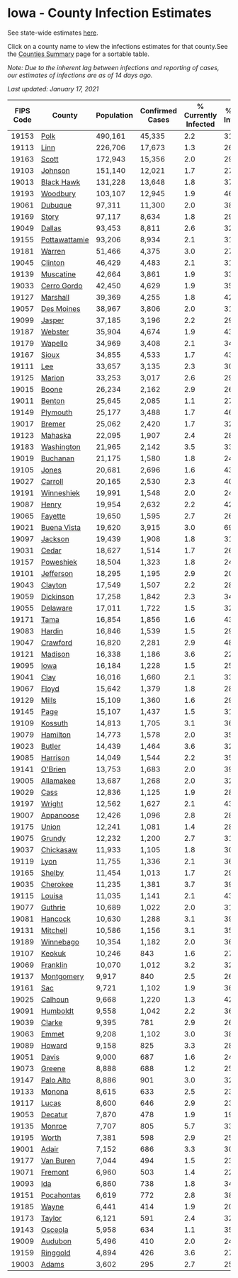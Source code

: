 # Iowa - County Infection Estimates

See state-wide estimates [here](/infections/us-ia).

Click on a county name to view the infections estimates for that county.See the [Counties Summary](/infections/summary-counties) page for a sortable table.

*Note: Due to the inherent lag between infections and reporting of cases, our estimates of infections are as of 14 days ago.*

*Last updated: January 17, 2021*

|   FIPS Code |                         County |   Population |   Confirmed Cases |   % Currently Infected |   % Total Infected |
|-------------|--------------------------------|--------------|-------------------|------------------------|--------------------|
|       19153 |                   [Polk](polk) |      490,161 |            45,335 |                    2.2 |               31.6 |
|       19113 |                   [Linn](linn) |      226,706 |            17,673 |                    1.3 |               26.7 |
|       19163 |                 [Scott](scott) |      172,943 |            15,356 |                    2.0 |               29.1 |
|       19103 |             [Johnson](johnson) |      151,140 |            12,021 |                    1.7 |               27.4 |
|       19013 |       [Black Hawk](black-hawk) |      131,228 |            13,648 |                    1.8 |               37.8 |
|       19193 |           [Woodbury](woodbury) |      103,107 |            12,945 |                    1.9 |               46.7 |
|       19061 |             [Dubuque](dubuque) |       97,311 |            11,300 |                    2.0 |               38.3 |
|       19169 |                 [Story](story) |       97,117 |             8,634 |                    1.8 |               29.2 |
|       19049 |               [Dallas](dallas) |       93,453 |             8,811 |                    2.6 |               32.8 |
|       19155 | [Pottawattamie](pottawattamie) |       93,206 |             8,934 |                    2.1 |               31.2 |
|       19181 |               [Warren](warren) |       51,466 |             4,375 |                    3.0 |               27.2 |
|       19045 |             [Clinton](clinton) |       46,429 |             4,483 |                    2.1 |               31.5 |
|       19139 |         [Muscatine](muscatine) |       42,664 |             3,861 |                    1.9 |               33.0 |
|       19033 |     [Cerro Gordo](cerro-gordo) |       42,450 |             4,629 |                    1.9 |               35.5 |
|       19127 |           [Marshall](marshall) |       39,369 |             4,255 |                    1.8 |               42.0 |
|       19057 |       [Des Moines](des-moines) |       38,967 |             3,806 |                    2.0 |               31.7 |
|       19099 |               [Jasper](jasper) |       37,185 |             3,196 |                    2.2 |               29.3 |
|       19187 |             [Webster](webster) |       35,904 |             4,674 |                    1.9 |               43.5 |
|       19179 |             [Wapello](wapello) |       34,969 |             3,408 |                    2.1 |               34.0 |
|       19167 |                 [Sioux](sioux) |       34,855 |             4,533 |                    1.7 |               43.1 |
|       19111 |                     [Lee](lee) |       33,657 |             3,135 |                    2.3 |               30.0 |
|       19125 |               [Marion](marion) |       33,253 |             3,017 |                    2.6 |               29.1 |
|       19015 |                 [Boone](boone) |       26,234 |             2,162 |                    2.9 |               26.5 |
|       19011 |               [Benton](benton) |       25,645 |             2,085 |                    1.1 |               27.0 |
|       19149 |           [Plymouth](plymouth) |       25,177 |             3,488 |                    1.7 |               46.0 |
|       19017 |               [Bremer](bremer) |       25,062 |             2,420 |                    1.7 |               32.2 |
|       19123 |             [Mahaska](mahaska) |       22,095 |             1,907 |                    2.4 |               28.0 |
|       19183 |       [Washington](washington) |       21,965 |             2,142 |                    3.5 |               33.7 |
|       19019 |           [Buchanan](buchanan) |       21,175 |             1,580 |                    1.8 |               24.4 |
|       19105 |                 [Jones](jones) |       20,681 |             2,696 |                    1.6 |               43.8 |
|       19027 |             [Carroll](carroll) |       20,165 |             2,530 |                    2.3 |               40.6 |
|       19191 |       [Winneshiek](winneshiek) |       19,991 |             1,548 |                    2.0 |               24.6 |
|       19087 |                 [Henry](henry) |       19,954 |             2,632 |                    2.2 |               42.9 |
|       19065 |             [Fayette](fayette) |       19,650 |             1,595 |                    2.7 |               26.0 |
|       19021 |     [Buena Vista](buena-vista) |       19,620 |             3,915 |                    3.0 |               69.9 |
|       19097 |             [Jackson](jackson) |       19,439 |             1,908 |                    1.8 |               31.7 |
|       19031 |                 [Cedar](cedar) |       18,627 |             1,514 |                    1.7 |               26.5 |
|       19157 |         [Poweshiek](poweshiek) |       18,504 |             1,323 |                    1.8 |               24.4 |
|       19101 |         [Jefferson](jefferson) |       18,295 |             1,195 |                    2.9 |               20.9 |
|       19043 |             [Clayton](clayton) |       17,549 |             1,507 |                    2.2 |               28.1 |
|       19059 |         [Dickinson](dickinson) |       17,258 |             1,842 |                    2.3 |               34.8 |
|       19055 |           [Delaware](delaware) |       17,011 |             1,722 |                    1.5 |               32.8 |
|       19171 |                   [Tama](tama) |       16,854 |             1,856 |                    1.6 |               43.0 |
|       19083 |               [Hardin](hardin) |       16,846 |             1,539 |                    1.5 |               29.9 |
|       19047 |           [Crawford](crawford) |       16,820 |             2,281 |                    2.9 |               48.8 |
|       19121 |             [Madison](madison) |       16,338 |             1,186 |                    3.6 |               22.7 |
|       19095 |                   [Iowa](iowa) |       16,184 |             1,228 |                    1.5 |               25.0 |
|       19041 |                   [Clay](clay) |       16,016 |             1,660 |                    2.1 |               33.5 |
|       19067 |                 [Floyd](floyd) |       15,642 |             1,379 |                    1.8 |               28.6 |
|       19129 |                 [Mills](mills) |       15,109 |             1,360 |                    1.6 |               29.3 |
|       19145 |                   [Page](page) |       15,107 |             1,437 |                    1.5 |               31.3 |
|       19109 |             [Kossuth](kossuth) |       14,813 |             1,705 |                    3.1 |               36.3 |
|       19079 |           [Hamilton](hamilton) |       14,773 |             1,578 |                    2.0 |               35.0 |
|       19023 |               [Butler](butler) |       14,439 |             1,464 |                    3.6 |               32.7 |
|       19085 |           [Harrison](harrison) |       14,049 |             1,544 |                    2.2 |               35.1 |
|       19141 |             [O'Brien](o'brien) |       13,753 |             1,683 |                    2.0 |               39.9 |
|       19005 |         [Allamakee](allamakee) |       13,687 |             1,268 |                    2.0 |               32.5 |
|       19029 |                   [Cass](cass) |       12,836 |             1,125 |                    1.9 |               28.0 |
|       19197 |               [Wright](wright) |       12,562 |             1,627 |                    2.1 |               43.6 |
|       19007 |         [Appanoose](appanoose) |       12,426 |             1,096 |                    2.8 |               28.4 |
|       19175 |                 [Union](union) |       12,241 |             1,081 |                    1.4 |               28.7 |
|       19075 |               [Grundy](grundy) |       12,232 |             1,200 |                    2.7 |               31.8 |
|       19037 |         [Chickasaw](chickasaw) |       11,933 |             1,105 |                    1.8 |               30.2 |
|       19119 |                   [Lyon](lyon) |       11,755 |             1,336 |                    2.1 |               36.9 |
|       19165 |               [Shelby](shelby) |       11,454 |             1,013 |                    1.7 |               29.3 |
|       19035 |           [Cherokee](cherokee) |       11,235 |             1,381 |                    3.7 |               39.2 |
|       19115 |               [Louisa](louisa) |       11,035 |             1,141 |                    2.1 |               43.4 |
|       19077 |             [Guthrie](guthrie) |       10,689 |             1,022 |                    2.0 |               31.8 |
|       19081 |             [Hancock](hancock) |       10,630 |             1,288 |                    3.1 |               39.1 |
|       19131 |           [Mitchell](mitchell) |       10,586 |             1,156 |                    3.1 |               35.0 |
|       19189 |         [Winnebago](winnebago) |       10,354 |             1,182 |                    2.0 |               36.8 |
|       19107 |               [Keokuk](keokuk) |       10,246 |               843 |                    1.6 |               27.0 |
|       19069 |           [Franklin](franklin) |       10,070 |             1,012 |                    3.2 |               32.7 |
|       19137 |       [Montgomery](montgomery) |        9,917 |               840 |                    2.5 |               26.7 |
|       19161 |                     [Sac](sac) |        9,721 |             1,102 |                    1.9 |               36.9 |
|       19025 |             [Calhoun](calhoun) |        9,668 |             1,220 |                    1.3 |               42.0 |
|       19091 |           [Humboldt](humboldt) |        9,558 |             1,042 |                    2.2 |               36.1 |
|       19039 |               [Clarke](clarke) |        9,395 |               781 |                    2.9 |               26.9 |
|       19063 |                 [Emmet](emmet) |        9,208 |             1,102 |                    3.0 |               38.4 |
|       19089 |               [Howard](howard) |        9,158 |               825 |                    3.3 |               28.9 |
|       19051 |                 [Davis](davis) |        9,000 |               687 |                    1.6 |               24.9 |
|       19073 |               [Greene](greene) |        8,888 |               688 |                    1.2 |               25.3 |
|       19147 |         [Palo Alto](palo-alto) |        8,886 |               901 |                    3.0 |               32.5 |
|       19133 |               [Monona](monona) |        8,615 |               633 |                    2.5 |               23.6 |
|       19117 |                 [Lucas](lucas) |        8,600 |               646 |                    2.9 |               23.7 |
|       19053 |             [Decatur](decatur) |        7,870 |               478 |                    1.9 |               19.3 |
|       19135 |               [Monroe](monroe) |        7,707 |               805 |                    5.7 |               33.1 |
|       19195 |                 [Worth](worth) |        7,381 |               598 |                    2.9 |               25.6 |
|       19001 |                 [Adair](adair) |        7,152 |               686 |                    3.3 |               30.5 |
|       19177 |         [Van Buren](van-buren) |        7,044 |               494 |                    1.5 |               23.1 |
|       19071 |             [Fremont](fremont) |        6,960 |               503 |                    1.4 |               22.9 |
|       19093 |                     [Ida](ida) |        6,860 |               738 |                    1.8 |               34.7 |
|       19151 |       [Pocahontas](pocahontas) |        6,619 |               772 |                    2.8 |               38.4 |
|       19185 |                 [Wayne](wayne) |        6,441 |               414 |                    1.9 |               20.9 |
|       19173 |               [Taylor](taylor) |        6,121 |               591 |                    2.4 |               32.1 |
|       19143 |             [Osceola](osceola) |        5,958 |               634 |                    1.1 |               35.9 |
|       19009 |             [Audubon](audubon) |        5,496 |               410 |                    2.0 |               24.4 |
|       19159 |           [Ringgold](ringgold) |        4,894 |               426 |                    3.6 |               27.1 |
|       19003 |                 [Adams](adams) |        3,602 |               295 |                    2.7 |               25.9 |